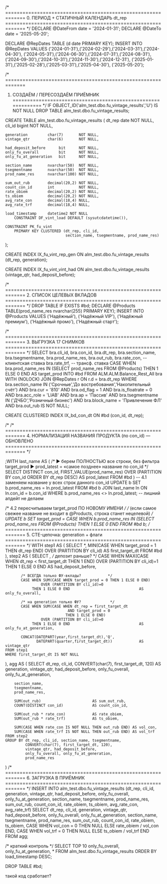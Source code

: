 /* =============================================================
   0. ПЕРИОД + СТАТИЧНЫЙ КАЛЕНДАРЬ dt_rep
============================================================= */
DECLARE @DateFrom date = '2024-01-31';
DECLARE @DateTo   date = '2025-05-20';

DECLARE @RepDates TABLE (d date PRIMARY KEY);
INSERT INTO @RepDates VALUES
('2024-01-31'),('2024-02-29'),('2024-03-31'),('2024-04-30'),
('2024-05-31'),('2024-06-30'),('2024-07-31'),('2024-08-31'),
('2024-09-30'),('2024-10-31'),('2024-11-30'),('2024-12-31'),
('2025-01-31'),('2025-02-28'),('2025-03-31'),('2025-04-30'),
('2025-05-20');

/* =============================================================
   1. СОЗДАЁМ / ПЕРЕСОЗДАЁМ ПРИЁМНИК
============================================================= */
IF OBJECT_ID('alm_test.dbo.fu_vintage_results','U') IS NOT NULL
    DROP TABLE alm_test.dbo.fu_vintage_results;

CREATE TABLE alm_test.dbo.fu_vintage_results
(
    dt_rep             date          NOT NULL,
    cli_id             bigint        NOT NULL,

    generation         char(7)       NOT NULL,
    vintage_qtr        char(6)       NOT NULL,

    had_deposit_before      bit      NOT NULL,
    only_fu_overall         bit      NOT NULL,
    only_fu_at_generation   bit      NOT NULL,

    section_name       nvarchar(50)  NOT NULL,
    tsegmentname       nvarchar(50)  NOT NULL,
    prod_name_res      nvarchar(100) NOT NULL,

    sum_out_rub        decimal(20,2) NOT NULL,
    count_con_id       int           NOT NULL,
    rate_obiem         decimal(20,2) NOT NULL,
    ts_obiem           decimal(20,2) NOT NULL,
    avg_rate_con       decimal(18,4) NULL,
    avg_rate_trf       decimal(18,4) NULL,

    load_timestamp     datetime2 NOT NULL
        CONSTRAINT DF_vint_load DEFAULT (sysutcdatetime()),

    CONSTRAINT PK_fu_vint
        PRIMARY KEY CLUSTERED (dt_rep, cli_id,
                               section_name, tsegmentname, prod_name_res)
);

CREATE INDEX IX_fu_vint_rep_gen
    ON alm_test.dbo.fu_vintage_results (dt_rep, generation);

CREATE INDEX IX_fu_vint_vint_had
    ON alm_test.dbo.fu_vintage_results (vintage_qtr, had_deposit_before);

/* =============================================================
   2. СПИСОК ЦЕЛЕВЫХ ВКЛАДОВ
============================================================= */
DROP TABLE IF EXISTS #bd;
DECLARE @Products TABLE(prod_name_res nvarchar(255) PRIMARY KEY);
INSERT INTO @Products VALUES
('Надёжный'), ('Надёжный VIP'),
('Надёжный премиум'), ('Надёжный промо'),
('Надёжный старт');

/* =============================================================
   3. ВЫГРУЗКА 17 СНИМКОВ
============================================================= */
SELECT
    bra.cli_id, bra.con_id, bra.dt_rep,
    bra.section_name, bra.tsegmentname,
    bra.prod_name_res, bra.out_rub,
    bra.rate_con,             -- клиентская ставка
    bra.rate_trf,             -- трансф. ставка
    CASE WHEN bra.prod_name_res IN (SELECT prod_name_res FROM @Products)
         THEN 1 ELSE 0 END AS target_prod
INTO  #bd
FROM  ALM.ALM.Balance_Rest_All bra WITH (NOLOCK)
JOIN  @RepDates r ON r.d = bra.dt_rep
WHERE bra.section_name IN ('Срочные','До востребования','Накопительный счёт')
  AND bra.cur = '810'  AND bra.od_flag = 1  AND bra.is_floatrate = 0
  AND bra.acc_role = 'LIAB' AND bra.ap = 'Пассив'
  AND bra.tsegmentname IN ('ДЧБО','Розничный бизнес')
  AND bra.block_name    = 'Привлечение ФЛ'
  AND bra.out_rub IS NOT NULL;

CREATE CLUSTERED INDEX IX_bd_con_dt ON #bd (con_id, dt_rep);

/* /* =============================================================
   4. НОРМАЛИЗАЦИЯ НАЗВАНИЯ ПРОДУКТА (по con_id)   —  ОБНОВЛЕНО
============================================================= */

;WITH last_name AS (
    /*  ► берем ПОЛНОСТЬЮ все строки, без фильтра target_prod
        ► prod_latest  =   «самое позднее» название по con_id   */
    SELECT DISTINCT
           con_id,
           FIRST_VALUE(prod_name_res)
             OVER (PARTITION BY con_id ORDER BY dt_rep DESC) AS prod_latest
    FROM #bd
)
-- 4.1  заменяем название у всех строк данного con_id
UPDATE b
SET    b.prod_name_res = ln.prod_latest
FROM   #bd b
JOIN   last_name ln ON ln.con_id = b.con_id
WHERE  b.prod_name_res <> ln.prod_latest;      -- лишний апдейт не делаем

/* 4.2  пересчитываем target_prod ПО НОВОМУ ИМЕНИ                */
/*      (если самое свежее название не входит в @Products,
        строка станет нецелевой)                                 */
UPDATE b
SET    target_prod = CASE WHEN b.prod_name_res IN (SELECT prod_name_res
                                                   FROM   @Products)
                          THEN 1 ELSE 0 END
FROM   #bd b;
/* =============================================================
   5. CTE-цепочка: generation + флаги
============================================================= */
WITH step1 AS (
    SELECT *,
           MIN(CASE WHEN target_prod = 1 THEN dt_rep END)
               OVER (PARTITION BY cli_id) AS first_target_dt
    FROM #bd
),
step2 AS (
    SELECT *,
           /* депозит раньше? */
           CASE WHEN MAX(CASE WHEN dt_rep < first_target_dt THEN 1 END)
                    OVER (PARTITION BY cli_id)=1
                THEN 1 ELSE 0 END                               AS had_deposit_before,

           /* ВСЕГДА только ФУ-вклады?            */
           CASE WHEN SUM(CASE WHEN target_prod = 0 THEN 1 ELSE 0 END)
                    OVER (PARTITION BY cli_id)=0
                THEN 1 ELSE 0 END                               AS only_fu_overall,

           /* на generation только ФУ?             */
           CASE WHEN SUM(CASE WHEN dt_rep = first_target_dt
                                AND target_prod = 0
                               THEN 1 ELSE 0 END)
                    OVER (PARTITION BY cli_id)=0
                THEN 1 ELSE 0 END                               AS only_fu_at_generation,

           CONCAT(DATEPART(year,first_target_dt),'Q',
                  DATEPART(quarter,first_target_dt))            AS vintage_qtr
    FROM step1
    WHERE first_target_dt IS NOT NULL
),
agg AS (
    SELECT
        dt_rep,
        cli_id,
        CONVERT(char(7), first_target_dt, 120) AS generation,
        vintage_qtr,
        had_deposit_before,
        only_fu_overall,
        only_fu_at_generation,

        section_name,
        tsegmentname,
        prod_name_res,

        SUM(out_rub)                       AS sum_out_rub,
        COUNT(DISTINCT con_id)             AS count_con_id,

        SUM(out_rub * rate_con)            AS rate_obiem,
        SUM(out_rub * rate_trf)            AS ts_obiem,

        SUM(CASE WHEN rate_con IS NOT NULL THEN out_rub END) AS vol_con,
        SUM(CASE WHEN rate_trf IS NOT NULL THEN out_rub END) AS vol_trf
    FROM step2
    GROUP BY dt_rep, cli_id, section_name, tsegmentname,
             CONVERT(char(7), first_target_dt, 120),
             vintage_qtr, had_deposit_before,
             only_fu_overall, only_fu_at_generation,
             prod_name_res
)
/* =============================================================
   6. ЗАГРУЗКА В ПРИЁМНИК
============================================================= */
INSERT INTO alm_test.dbo.fu_vintage_results
        (dt_rep, cli_id, generation, vintage_qtr,
         had_deposit_before, only_fu_overall, only_fu_at_generation,
         section_name, tsegmentname, prod_name_res,
         sum_out_rub, count_con_id,
         rate_obiem, ts_obiem,
         avg_rate_con, avg_rate_trf)
SELECT
    dt_rep, cli_id, generation, vintage_qtr,
    had_deposit_before, only_fu_overall, only_fu_at_generation,
    section_name, tsegmentname, prod_name_res,
    sum_out_rub, count_con_id,
    rate_obiem, ts_obiem,
    CASE WHEN vol_con = 0 THEN NULL ELSE rate_obiem / vol_con END,
    CASE WHEN vol_trf = 0 THEN NULL ELSE ts_obiem   / vol_trf END
FROM agg;

/* краткий контроль */
SELECT TOP 10 only_fu_overall, only_fu_at_generation, *
FROM   alm_test.dbo.fu_vintage_results
ORDER  BY load_timestamp DESC;

DROP TABLE #bd;

такой код сработает?
